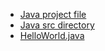 * [Java project file](../.project)
* [Java src directory](../src/main/java)
* [HelloWorld.java](../src/main/java//edu/umd/lib/sandbox/HelloWorld.java)
